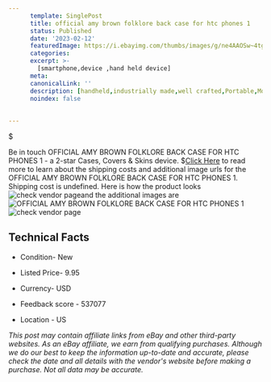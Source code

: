 ```yaml
---
      template: SinglePost
      title: official amy brown folklore back case for htc phones 1
      status: Published
      date: '2023-02-12'
      featuredImage: https://i.ebayimg.com/thumbs/images/g/ne4AAOSw~4tgiktx/s-l225.jpg
      categories: 
      excerpt: >-
        [smartphone,device ,hand held device]
      meta:
      canonicalLink: ''
      description: [handheld,industrially made,well crafted,Portable,Mobile,Compact,Convenient,Lightweight,Maneuverable,Man-portable,Miniature,Carriable,Hand-held,Light,Holdable,Transportable,Mobile device,Pocket-sized,On-the-go,Wireless,Cordless,Compact size,Convenient size, smartphone,device ,hand held device]
      noindex: false
      
        
---
```

$

Be in touch OFFICIAL AMY BROWN FOLKLORE BACK CASE FOR HTC PHONES 1 - a 2-star Cases, Covers & Skins device.
$[Click Here](https://www.ebay.com/itm/352713907415?hash=item521f631cd7%3Ag%3Ane4AAOSw%7E4tgiktx&mkevt=1&mkcid=1&mkrid=711-53200-19255-0&campid=%253CePNCampaignId%253E&customid=%253CreferenceId%253E&toolid=10049) to read more to learn about the shipping costs and additional image urls for the OFFICIAL AMY BROWN FOLKLORE BACK CASE FOR HTC PHONES 1. Shipping cost is undefined. Here is how the product looks ![check vendor page](https://i.ebayimg.com/thumbs/images/g/ne4AAOSw~4tgiktx/s-l225.jpg)and the additional images are![OFFICIAL AMY BROWN FOLKLORE BACK CASE FOR HTC PHONES 1](https://i.ebayimg.com/images/g/ne4AAOSw~4tgiktx/s-l1600.jpg)![check vendor page](https://origin-galleryplus.ebayimg.com/ws/web/352713907415_2_0_1/225x225.jpg,https://origin-galleryplus.ebayimg.com/ws/web/352713907415_3_0_1/225x225.jpg,https://origin-galleryplus.ebayimg.com/ws/web/352713907415_4_0_1/225x225.jpg,https://origin-galleryplus.ebayimg.com/ws/web/352713907415_5_0_1/225x225.jpg,https://origin-galleryplus.ebayimg.com/ws/web/352713907415_6_0_1/225x225.jpg,https://origin-galleryplus.ebayimg.com/ws/web/352713907415_7_0_1/225x225.jpg)



 ## Technical Facts 



     
      

 - Condition- New 


      

 - Listed Price- 9.95 


      

 - Currency- USD 


      

 - Feedback score - 537077 


      

 - Location - US 


      
      

 *_This post may contain affiliate links from eBay and other third-party websites. As an eBay affiliate, we earn from qualifying purchases. Although we do our best to keep the information up-to-date and accurate, please check the date and all details with the vendor's website before making a purchase. Not all data may be accurate._*






